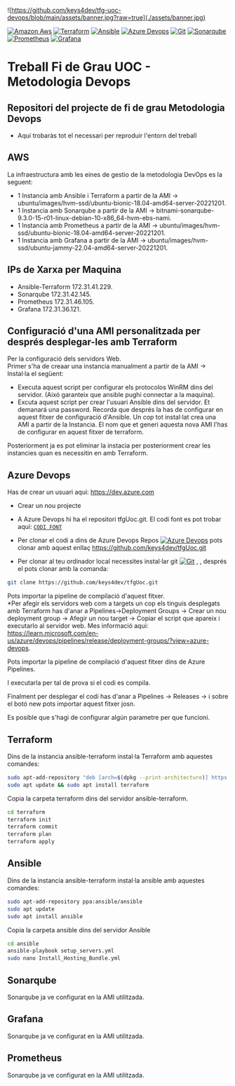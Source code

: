 ![https://github.com/keys4dev/tfg-uoc-devops/blob/main/assets/banner.jpg?raw=true](./assets/banner.jpg)

[![Amazon Aws](https://img.shields.io/badge/-Amazon%20Aws-grey?style=flat-square&logo=amazonaws)](https://aws.amazon.com/)
[![Terraform](https://img.shields.io/badge/-Terraform-grey?style=flat-square&logo=terraform)](https://www.terraform.io/) 
[![Ansible](https://img.shields.io/badge/-Ansible-grey?style=flat-square&logo=ansible)](https://www.ansible.com/)
[![Azure Devops](https://img.shields.io/badge/-Azure%20Devops-grey?style=flat-square&logo=azuredevops)](https://dev.azure.com/)
[![Git](https://img.shields.io/badge/-git-grey?style=flat-square&logo=git)](https://git-scm.com/)
[![Sonarqube](https://img.shields.io/badge/-Sonarqube-grey?style=flat-square&logo=sonarqube)](https://www.sonarsource.com/products/sonarqube/)
[![Prometheus](https://img.shields.io/badge/-Prometheus-grey?style=flat-square&logo=prometheus)](https://prometheus.io/) 
[![Grafana](https://img.shields.io/badge/-grafana-grey?style=flat-square&logo=grafana)](https://grafana.com/)



# Treball Fi de Grau UOC - Metodologia Devops
## Repositori del projecte de fi de grau Metodologia Devops
 * Aquí trobaràs tot el necessari per reproduir l'entorn del treball

## AWS

 La infraestructura amb les eines de gestio de la metodologia DevOps es la seguent:
 * 1 Instancia amb Ansible i Terraform a partir de la AMI -> ubuntu/images/hvm-ssd/ubuntu-bionic-18.04-amd64-server-20221201. 
 * 1 Instancia amb Sonarqube a partir de la AMI -> bitnami-sonarqube-9.3.0-15-r01-linux-debian-10-x86_64-hvm-ebs-nami. 
 * 1 Instancia amb Prometheus a partir de la AMI -> ubuntu/images/hvm-ssd/ubuntu-bionic-18.04-amd64-server-20221201. 
 * 1 Instancia amb Grafana a partir de la AMI -> ubuntu/images/hvm-ssd/ubuntu-jammy-22.04-amd64-server-20221201. 

## IPs de Xarxa per Maquina
* Ansible-Terraform  172.31.41.229. 
* Sonarqube          172.31.42.145. 
* Prometheus         172.31.46.105. 
* Grafana            172.31.36.121. 

## Configuració d'una AMI personalitzada per després desplegar-les amb Terraform
Per la configuració dels servidors Web.    
Primer s'ha de creaar una instancia manualment a partir de la AMI ->
Instal·la el següent:

* Executa aquest script per configurar els protocolos WinRM dins del servidor. (Aixó garanteix que ansible pughi connectar a la maquina).
* Excuta aquest script per crear l'usuari Ansible dins del servidor. Et demanará una password. Recorda que després la has de configurar en aquest fitxer de configuració d'Ansible. 
Un cop tot instal·lat crea una AMI a partir de la Instancia. El nom que et generi aquesta nova AMI l'has de configurar en aquest fitxer de terraform.

Posteriorment ja es pot eliminar la instacia per posteriorment crear les instancies quan es necessitin en amb Terraform.  

## Azure Devops

Has de crear un usuari aqui: https://dev.azure.com
* Crear un nou projecte

* A Azure Devops hi ha el repositori tfgUoc.git. El codi font es pot trobar aquí:  [`CODI FONT`](./codi-prova)
* Per clonar el codi a dins de Azure Devops Repos [![Azure Devops](https://img.shields.io/badge/-Azure%20Devops-grey?style=flat-square&logo=azuredevops)](https://dev.azure.com/) pots clonar amb aquest enllaç https://github.com/keys4dev/tfgUoc.git
* Per clonar al teu ordinador local necessites instal·lar git [![Git](https://img.shields.io/badge/-git-grey?style=flat-square&logo=git)](https://git-scm.com/) , , després el pots clonar amb la comanda:
```bash
git clone https://github.com/keys4dev/tfgUoc.git
```
Pots importar la pipeline de compilació d'aquest fitxer.  
*Per afegir els servidors web com a targets un cop els tinguis desplegats amb Terraform has d'anar a Pipelines->Deployment Groups -> Crear un nou deployment group -> Afegir un nou target -> Copiar el script que apareix i executarlo al servidor web.
Mes informació aqui: https://learn.microsoft.com/en-us/azure/devops/pipelines/release/deployment-groups/?view=azure-devops. 

Pots importar la pipeline de compilació d'aquest fitxer dins de Azure Pipelines.  

I executarla per tal de prova si el codi es compila.  

Finalment per desplegar el codi has d'anar a Pipelines -> Releases -> i sobre el botó new pots importar aquest fitxer josn.  

Es posible que s'hagi de configurar algún parametre per que funcioni.  

## Terraform
Dins de la instancia ansible-terraform instal·la Terraform amb aquestes comandes:

```bash
sudo apt-add-repository "deb [arch=$(dpkg --print-architecture)] https://apt.releases.hashicorp.com $(lsb_release -cs) main"
sudo apt update && sudo apt install terraform
```

Copia la carpeta terraform dins del servidor ansible-terraform.

```bash
cd terraform
terraform init
terraform commit
terraform plan
terraform apply
```

## Ansible
Dins de la instancia ansible-terraform instal·la ansible amb aquestes comandes:

```bash
sudo apt-add-repository ppa:ansible/ansible
sudo apt update
sudo apt install ansible
```

Copia la carpeta ansible dins del servidor Ansible
```bash
cd ansible
ansible-playbook setup_servers.yml
sudo nano Install_Hosting_Bundle.yml
```

## Sonarqube
Sonarqube ja ve configurat en la AMI utilitzada.

## Grafana
Sonarqube ja ve configurat en la AMI utilitzada.

## Prometheus
Sonarqube ja ve configurat en la AMI utilitzada.



